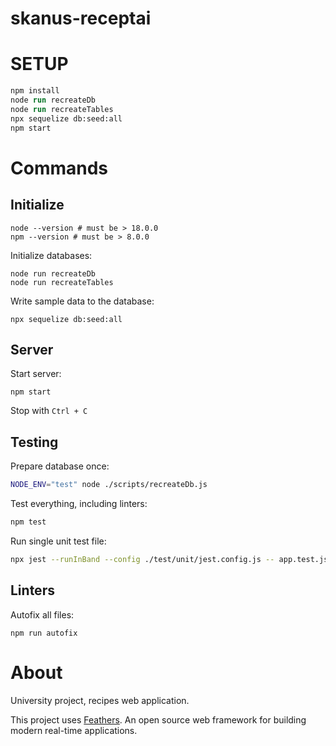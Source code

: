 # skanus-receptai

# SETUP

```ps
npm install
node run recreateDb
node run recreateTables
npx sequelize db:seed:all
npm start
```

# Commands

## Initialize

```
node --version # must be > 18.0.0
npm --version # must be > 8.0.0
```

Initialize databases:

```
node run recreateDb
node run recreateTables
```

Write sample data to the database:

```
npx sequelize db:seed:all
```

## Server

Start server:

```
npm start
```

Stop with `Ctrl + C`

## Testing

Prepare database once:

```sh
NODE_ENV="test" node ./scripts/recreateDb.js
```

Test everything, including linters:

```sh
npm test
```

Run single unit test file:

```sh
npx jest --runInBand --config ./test/unit/jest.config.js -- app.test.js
```

## Linters

Autofix all files:

```
npm run autofix
```

# About

University project, recipes web application.

This project uses [Feathers](http://feathersjs.com). An open source web framework for building modern real-time applications.
